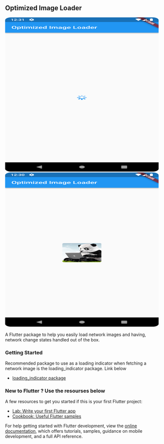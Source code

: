 ## Optimized Image Loader

<!-- ![alt text](https://github.com/Daniel-Sogbey/optimized_image_loader/blob/master/images/Screenshot_20220804_003148.png?raw=true) -->
<img src="https://github.com/Daniel-Sogbey/optimized_image_loader/blob/master/images/Screenshot_20220804_003148.png?raw=true" width="500" height="500"/>
<img src="https://github.com/Daniel-Sogbey/optimized_image_loader/blob/master/images/Screenshot_20220804_003044.png?raw=true" width="500" height="500"/>



A Flutter package to help you easily load network images and having,
network change states handled out of the box.


### Getting Started

Recommended package to use as a loading indicator when fetching a network image is
the loading_indicator package. Link below

- [loading_indicator package](https://pub.dev/packages/loading_indicator)

### New to Flutter ? Use the resourses below
A few resources to get you started if this is your first Flutter project:

- [Lab: Write your first Flutter app](https://docs.flutter.dev/get-started/codelab)
- [Cookbook: Useful Flutter samples](https://docs.flutter.dev/cookbook)

For help getting started with Flutter development, view the
[online documentation](https://docs.flutter.dev/), which offers tutorials,
samples, guidance on mobile development, and a full API reference.
